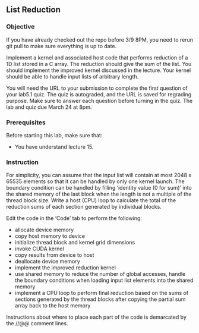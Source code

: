 ## List Reduction

### Objective

If you have already checked out the repo before 3/9 8PM, you need to rerun git pull to make sure everything is up to date.

Implement a kernel and associated host code that performs reduction of a 1D list stored in a C array. The reduction should give the sum of the list. You should implement the improved kernel discussed in the lecture. Your kernel should be able to handle input lists of arbitrary length.

You will need the URL to your submission to complete the first question of your lab5.1 quiz. The quiz is autograded, and the URL is saved for regrading purpose. Make sure to answer each question before turning in the quiz. The lab and quiz due March 24 at 8pm.

### Prerequisites

Before starting this lab, make sure that:

* You have understand lecture 15.

### Instruction

For simplicity, you can assume that the input list will contain at most 2048 x 65535 elements so that it can be handled by only one kernel launch. The boundary condition can be handled by filling ‘identity value (0 for sum)’ into the shared memory of the last block when the length is not a multiple of the thread block size. Write a host (CPU) loop to calculate the total of the reduction sums of each section generated by individual blocks.

Edit the code in the ‘Code’ tab to perform the following:

* allocate device memory
* copy host memory to device
* initialize thread block and kernel grid dimensions
* invoke CUDA kernel
* copy results from device to host
* deallocate device memory
* implement the improved reduction kernel
* use shared memory to reduce the number of global accesses, handle the boundary conditions when loading input list elements into the shared memory
* implement a CPU loop to perform final reduction based on the sums of sections generated by the thread blocks after copying the partial sum array back to the host memory

Instructions about where to place each part of the code is demarcated by the //@@ comment lines.
